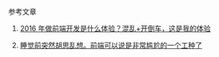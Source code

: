 参考文章

1. [2016 年做前端开发是什么体验？混乱+开倒车，这是我的体验](https://www.v2ex.com/t/313482)

2. [睡觉前突然胡思乱想。前端可以说是非常尴尬的一个工种了](https://www.v2ex.com/t/378487)